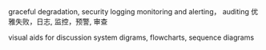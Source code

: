 graceful degradation, security logging monitoring and alerting， auditing
优雅失败，日志, 监控，预警, 审查

visual aids for discussion
system digrams, flowcharts, sequence diagrams
